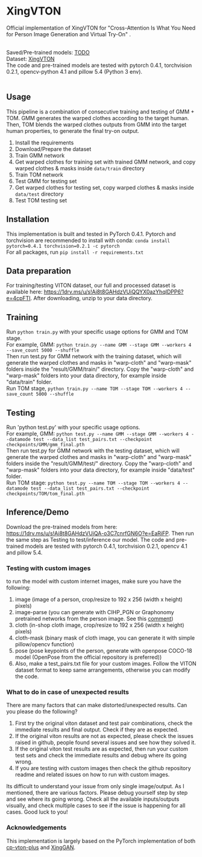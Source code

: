 # XingVTON
Official implementation of XingVTON for "Cross-Attention Is What You Need for Person Image Generation and Virtual Try-On" .

<br/>Saved/Pre-trained models: [TODO](--------)
<br/>Dataset: [XingVTON](https://1drv.ms/u/s!Ai8t8GAHdzVUiQQYX0azYhqIDPP6?e=4cpFTI)
<br/>The code and pre-trained models are tested with pytorch 0.4.1, torchvision 0.2.1, opencv-python 4.1 and pillow 5.4 (Python 3 env).
<br/><br/>
	
## Usage
This pipeline is a combination of consecutive training and testing of GMM + TOM. GMM generates the warped clothes according to the target human. Then, TOM blends the warped clothes outputs from GMM into the target human properties, to generate the final try-on output.

1) Install the requirements
2) Download/Prepare the dataset
3) Train GMM network
4) Get warped clothes for training set with trained GMM network, and copy warped clothes & masks inside `data/train` directory
5) Train TOM network
6) Test GMM for testing set
7) Get warped clothes for testing set, copy warped clothes & masks inside `data/test` directory
8) Test TOM testing set

## Installation
This implementation is built and tested in PyTorch 0.4.1.
Pytorch and torchvision are recommended to install with conda: `conda install pytorch=0.4.1 torchvision=0.2.1 -c pytorch`
<br/>For all packages, run `pip install -r requirements.txt`

## Data preparation
For training/testing VITON dataset, our full and processed dataset is available here: https://1drv.ms/u/s!Ai8t8GAHdzVUiQQYX0azYhqIDPP6?e=4cpFTI. After downloading, unzip to your data directory.

## Training
Run `python train.py` with your specific usage options for GMM and TOM stage.
<br/>For example, GMM: ```python train.py --name GMM --stage GMM --workers 4 --save_count 5000 --shuffle```
<br/> Then run test.py for GMM network with the training dataset, which will generate the warped clothes and masks in "warp-cloth" and "warp-mask" folders inside the "result/GMM/train/" directory. Copy the "warp-cloth" and "warp-mask" folders into your data directory, for example inside "data/train" folder.
<br/>Run TOM stage, ```python train.py --name TOM --stage TOM --workers 4 --save_count 5000 --shuffle```

## Testing
Run 'python test.py' with your specific usage options.
<br/>For example, GMM: ```python test.py --name GMM --stage GMM --workers 4 --datamode test --data_list test_pairs.txt --checkpoint checkpoints/GMM/gmm_final.pth```
<br/> Then run test.py for GMM network with the testing dataset, which will generate the warped clothes and masks in "warp-cloth" and "warp-mask" folders inside the "result/GMM/test/" directory. Copy the "warp-cloth" and "warp-mask" folders into your data directory, for example inside "data/test" folder.
<br/>Run TOM stage: ```python test.py --name TOM --stage TOM --workers 4 --datamode test --data_list test_pairs.txt --checkpoint checkpoints/TOM/tom_final.pth```

## Inference/Demo
Download the pre-trained models from here: https://1drv.ms/u/s!Ai8t8GAHdzVUiQA-o3C7cnrfGN6O?e=EaRiFP.
Then run the same step as Testing to test/inference our model.
The code and pre-trained models are tested with pytorch 0.4.1, torchvision 0.2.1, opencv 4.1 and pillow 5.4.

### Testing with custom images
to run the model with custom internet images, make sure you have the following:

1) image (image of a person, crop/resize to 192 x 256 (width x height) pixels)
2) image-parse (you can generate with CIHP_PGN or Graphonomy pretrained networks from the person image. See this [comment](https://github.com/minar09/cp-vton-plus/issues/15#issuecomment-683403388))
3) cloth (in-shop cloth image, crop/resize to 192 x 256 (width x height) pixels)
4) cloth-mask (binary mask of cloth image, you can generate it with simple pillow/opencv function)
5) pose (pose keypoints of the person, generate with openpose COCO-18 model (OpenPose from the official repository is preferred))
6) Also, make a test_pairs.txt file for your custom images. Follow the VITON dataset format to keep same arrangements, otherwise you can modify the code.

### What to do in case of unexpected results
There are many factors that can make distorted/unexpected results. Can you please do the following?

1) First try the original viton dataset and test pair combinations, check the immediate results and final output. Check if they are as expected.
2) If the original viton results are not as expected, please check the issues raised in github, people found several issues and see how they solved it.
3) If the original viton test results are as expected, then run your custom test sets and check the immediate results and debug where its going wrong.
4) If you are testing with custom images then check the github repository readme and related issues on how to run with custom images.

Its difficult to understand your issue from only single image/output. As I mentioned, there are various factors. Please debug yourself step by step and see where its going wrong. Check all the available inputs/outputs visually, and check multiple cases to see if the issue is happening for all cases. Good luck to you!

### Acknowledgements
This implementation is largely based on the PyTorch implementation of both [cp-vton-plus](https://github.com/minar09/cp-vton-plus) and [XingGAN](https://github.com/Ha0Tang/XingGAN).
